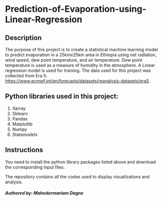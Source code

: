 # Prediction-of-Evaporation-using-Linear-Regression

## Description
The purpose of this project is to create a statistical machine learning model to predict evaporation in a 25kmx25km area in Ethiopia using net radiation, wind speed, dew point temperature, and air temperature. Dew point temperature is used as a measure of humidity in the atmosphere. A Linear regression model is used for training. The data used for this project was collected from Era 5: https://www.ecmwf.int/en/forecasts/datasets/reanalysis-datasets/era5.

## Python libraries used in this project:
1. Xarray
2. Sklearn
3. Pandas
4. Matplotlib
5. Numpy
6. Statsmodels

## Instructions
You need to install the python library packages listed above and download the corresponding input files.

The repository contains all the codes used to display visualizations and analysis.

##### Authored by: Mahedermariam Dagne



